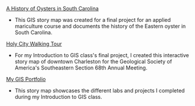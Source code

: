 [A History of Oysters in South Carolina](https://arcg.is/1u8mbT)
+ This GIS story map was created for a final project for an applied mariculture course and documents the history of the Eastern oyster in South Carolina.</br>

[Holy City Walking Tour](https://arcg.is/0q5nDq)
+ For my Introduction to GIS class's final project, I created this interactive story map of downtown Charleston for the Geological Society of America's Southeastern Section 68th Annual Meeting.</br>

[My GIS Portfolio](https://arcg.is/1qDiHa0)
+ This story map showcases the different labs and projects I completed during my Introduction to GIS class.</br>
